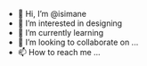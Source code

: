 - 👋 Hi, I’m @isimane 
- 👀 I’m interested in designing
- 🌱 I’m currently learning 
- 💞️ I’m looking to collaborate on ...
- 📫 How to reach me ...

<!---
isimane/isimane is a ✨ special ✨ repository because its `README.md` (this file) appears on your GitHub profile.
You can click the Preview link to take a look at your changes.
--->
